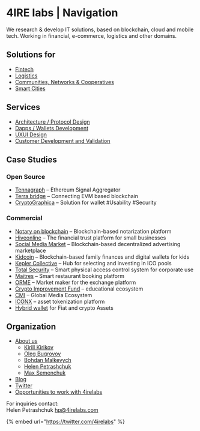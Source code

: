 # 4IRE labs \| Navigation

We research & develop IT solutions, based on blockchain, cloud and mobile tech. Working in financial, e-commerce, logistics and other domains.

## **Solutions for**

* [Fintech](solutions/fintech/)
* [Logistics](solutions/asset-tracking/)
* [Communities, Networks & Cooperatives](solutions/community-network-coop/)
* [Smart Cities](solutions/smart-city/)

## Services

* [Architecture / Protocol Design](services/architecture-design-protocol.md)
* [Dapps / Wallets Development]()
* [UXUI Design](services/uxui-design.md)
* [Customer Development and Validation](services/customer-development-and-formal-validation/)

## Case Studies

### Open Source

* [Tennagraph](case-studies/tennagraph.md) – Ethereum Signal Aggregator
* [Terra bridge](https://github.com/ContractLand/terra-bridge-btc) – Connecting EVM based blockchain
* [CryptoGraphica](case-studies/cryptographica.md) – Solution for wallet \#Usability \#Security

### Commercial

* [Notary on blockchain](solutions/asset-tracking/notarization-platform.md) – Blockchain-based notarization platform
* [Hiveonline](case-studies/hiveonline.md) – The financial trust platform for small businesses
* [Social Media Market](case-studies/social.-media-market.md) – Blockchain-based decentralized advertising marketplace
* [Kidcoin](case-studies/kidcoin.md) – Blockchain-based family finances and digital wallets for kids
* [Kepler Collective](case-studies/kepler-collective.md) – Hub for selecting and investing in ICO pools
* [Total Security](case-studies/total-security.md) – Smart physical access control system for corporate use
* [Maitres](case-studies/maitres.md) – Smart restaurant booking platform
* [ORME](case-studies/orme.md) – Market maker for the exchange platform
* [Crypto Improvement Fund](case-studies/crypto-improvement-fund.md) – educational ecosystem
* [CMI](case-studies/cmi.md) – Global Media Ecosystem
* [ICONX](case-studies/iconx-wip.md) – asset tokenization platform
* [Hybrid wallet](case-studies/hybrid-wallet-fiat-and-crypto-assets.md) for Fiat and crypto Assets

## Organization

* [About us](about/organization.md)
  * [Kirill Kirikov](about/kirill-kirikov.md)
  * [Oleg Bugrovoy](about/oleg-bugrovoy.md)
  * [Bohdan Malkevych](about/bohdan-malkevych.md)
  * [Helen Petrashchuk](about/helen-petrashchuk.md)
  * [Max Semenchuk](about/max-semenchuk.md)
* [Blog](https://medium.com/practical-blockchain)
* [Twitter](https://twitter.com/4irelabs)
* [Opportunities to work with 4irelabs]()

For inquiries contact:  
Helen Petrashchuk [hp@4irelabs.com](mailto:hp@4irelabs.com)

{% embed url="https://twitter.com/4irelabs" %}



